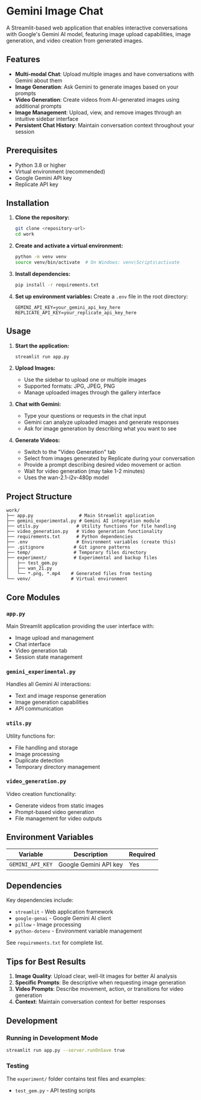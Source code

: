 # Gemini Image Chat

A Streamlit-based web application that enables interactive conversations with Google's Gemini AI model, featuring image upload capabilities, image generation, and video creation from generated images.

## Features

- **Multi-modal Chat**: Upload multiple images and have conversations with Gemini about them
- **Image Generation**: Ask Gemini to generate images based on your prompts
- **Video Generation**: Create videos from AI-generated images using additional prompts
- **Image Management**: Upload, view, and remove images through an intuitive sidebar interface
- **Persistent Chat History**: Maintain conversation context throughout your session

## Prerequisites

- Python 3.8 or higher
- Virtual environment (recommended)
- Google Gemini API key
- Replicate API key

## Installation

1. **Clone the repository:**
   ```bash
   git clone <repository-url>
   cd work
   ```

2. **Create and activate a virtual environment:**
   ```bash
   python -m venv venv
   source venv/bin/activate  # On Windows: venv\Scripts\activate
   ```

3. **Install dependencies:**
   ```bash
   pip install -r requirements.txt
   ```

4. **Set up environment variables:**
   Create a `.env` file in the root directory:
   ```env
   GEMINI_API_KEY=your_gemini_api_key_here
   REPLICATE_API_KEY=your_replicate_api_key_here
   ```

## Usage

1. **Start the application:**
   ```bash
   streamlit run app.py
   ```

2. **Upload Images:**
   - Use the sidebar to upload one or multiple images
   - Supported formats: JPG, JPEG, PNG
   - Manage uploaded images through the gallery interface

3. **Chat with Gemini:**
   - Type your questions or requests in the chat input
   - Gemini can analyze uploaded images and generate responses
   - Ask for image generation by describing what you want to see

4. **Generate Videos:**
   - Switch to the "Video Generation" tab
   - Select from images generated by Replicate during your conversation
   - Provide a prompt describing desired video movement or action
   - Wait for video generation (may take 1-2 minutes)
   - Uses the wan-2.1-i2v-480p model

## Project Structure

```
work/
├── app.py                 # Main Streamlit application
├── gemini_experimental.py # Gemini AI integration module
├── utils.py              # Utility functions for file handling
├── video_generation.py   # Video generation functionality
├── requirements.txt      # Python dependencies
├── .env                  # Environment variables (create this)
├── .gitignore           # Git ignore patterns
├── temp/                # Temporary files directory
├── experiment/          # Experimental and backup files
│   ├── test_gem.py
│   ├── wan_21.py
│   └── *.png, *.mp4    # Generated files from testing
└── venv/               # Virtual environment
```

## Core Modules

### `app.py`
Main Streamlit application providing the user interface with:
- Image upload and management
- Chat interface
- Video generation tab
- Session state management

### `gemini_experimental.py`
Handles all Gemini AI interactions:
- Text and image response generation
- Image generation capabilities
- API communication

### `utils.py`
Utility functions for:
- File handling and storage
- Image processing
- Duplicate detection
- Temporary directory management

### `video_generation.py`
Video creation functionality:
- Generate videos from static images
- Prompt-based video generation
- File management for video outputs

## Environment Variables

| Variable | Description | Required |
|----------|-------------|----------|
| `GEMINI_API_KEY` | Google Gemini API key | Yes |

## Dependencies

Key dependencies include:
- `streamlit` - Web application framework
- `google-genai` - Google Gemini AI client
- `pillow` - Image processing
- `python-dotenv` - Environment variable management

See `requirements.txt` for complete list.

## Tips for Best Results

1. **Image Quality**: Upload clear, well-lit images for better AI analysis
2. **Specific Prompts**: Be descriptive when requesting image generation
3. **Video Prompts**: Describe movement, action, or transitions for video generation
4. **Context**: Maintain conversation context for better responses



## Development

### Running in Development Mode
```bash
streamlit run app.py --server.runOnSave true
```

### Testing
The `experiment/` folder contains test files and examples:
- `test_gem.py` - API testing scripts


